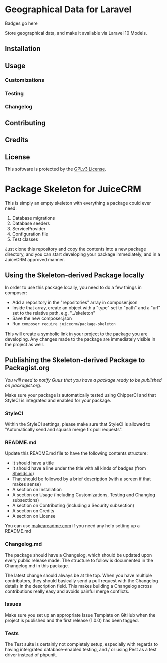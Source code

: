 # Geographical Data for Laravel
Badges go here

Store geographical data, and make it available via Laravel 10 Models.

## Installation

## Usage

### Customizations

### Testing

### Changelog

## Contributing

## Credits

## License

This software is protected by the [GPLv3 License](./LICENSE).

# Package Skeleton for JuiceCRM
This is simply an empty skeleton with everything a package could ever need:

1. Database migrations
1. Database seeders
1. ServiceProvider
1. Configuration file
1. Test classes

Just clone this repository and copy the contents into a new package directory, and you can start developing your package immediately, and in a JuiceCRM approved manner.

## Using the Skeleton-derived Package locally
In order to use this package locally, you need to do a few things in composer:
- Add a repository in the "repositories" array in composer.json
- Inside that array, create an object with a "type" set to "path" and a "url" set to the relative path, e.g. "../skeleton"
- Save the new composer.json
- Run `composer require juicecrm/package-skeleton`

This will create a symbolic link in your project to the package you are developing. Any changes made to the package are immediately visible in the project as well.

## Publishing the Skeleton-derived Package to Packagist.org

*You will need to notify Guus that you have a package ready to be published on packagist.org.*

Make sure your package is automatically tested using ChipperCI and that StyleCI is integrated and enabled for your package.

### StyleCI

Within the StyleCI settings, please make sure that StyleCI is allowed to "Automatically send and squash merge fix pull requests".

### README.md

Update this README.md file to have the following contents structure:
- It should have a title
- It should have a line under the title with all kinds of badges (from [Shields.io](https://shields.io/))
- That should be followed by a brief description (with a screen if that makes sense)
- A section on Installation
- A section on Usage (including Customizations, Testing and Changlog subsections)
- A section on Contributing (including a Security subsection)
- A section on Credits
- A section on License

You can use [makeareadme.com](https://makeareadme.com) if you need any help setting up a README.md

### Changelog.md

The package should have a Changelog, which should be updated upon every public release made. The structure to follow is documented in the Changelog.md in this package.

The latest change should always be at the top. When you have multiple contributors, they should basically send a pull request with the Changelog details in the description field. This makes building a Changelog across contributions really easy and avoids painful merge conflicts.

### Issues

Make sure you set up an appropriate Issue Template on GitHub when the project is published and the first release (1.0.0) has been tagged.

### Tests

The Test suite is certainly not completely setup, especially with regards to having intergrated database-enabled testing, and / or using Pest as a test driver instead of phpunit.
